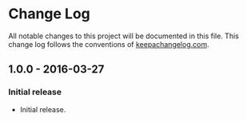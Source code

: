 # Change Log
All notable changes to this project will be documented in this file. This change log follows the conventions of [keepachangelog.com](http://keepachangelog.com/).

## 1.0.0 - 2016-03-27
### Initial release
- Initial release.

[1.0.0]: https://github.com/laurio/too-hot/

